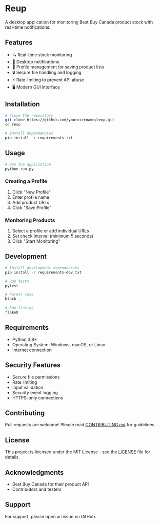 # Reup

A desktop application for monitoring Best Buy Canada product stock with real-time notifications.

## Features
- 🔍 Real-time stock monitoring
- 🔔 Desktop notifications
- 💾 Profile management for saving product lists
- 🔒 Secure file handling and logging
- ⚡ Rate limiting to prevent API abuse
- 🖥️ Modern GUI interface

## Installation

```bash
# Clone the repository
git clone https://github.com/yourusername/reup.git
cd reup

# Install dependencies
pip install -r requirements.txt
```

## Usage

```bash
# Run the application
python run.py
```

### Creating a Profile
1. Click "New Profile"
2. Enter profile name
3. Add product URLs
4. Click "Save Profile"

### Monitoring Products
1. Select a profile or add individual URLs
2. Set check interval (minimum 5 seconds)
3. Click "Start Monitoring"

## Development

```bash
# Install development dependencies
pip install -r requirements-dev.txt

# Run tests
pytest

# Format code
black .

# Run linting
flake8
```

## Requirements
- Python 3.8+
- Operating System: Windows, macOS, or Linux
- Internet connection

## Security Features
- Secure file permissions
- Rate limiting
- Input validation
- Security event logging
- HTTPS-only connections

## Contributing
Pull requests are welcome! Please read [CONTRIBUTING.md](CONTRIBUTING.md) for guidelines.

## License
This project is licensed under the MIT License - see the [LICENSE](LICENSE) file for details.

## Acknowledgments
- Best Buy Canada for their product API
- Contributors and testers

## Support
For support, please open an issue on GitHub. 
